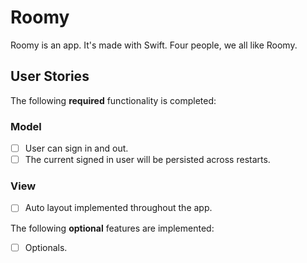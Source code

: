 # Roomy
Roomy is an app. It's made with Swift. Four people, we all like Roomy.

## User Stories

The following **required** functionality is completed:

### Model
- [ ] User can sign in and out.
- [ ] The current signed in user will be persisted across restarts.

### View
- [ ] Auto layout implemented throughout the app.

The following **optional** features are implemented:

- [ ] Optionals.
